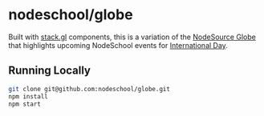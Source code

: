 # nodeschool/globe

Built with [stack.gl](http://stack.gl) components, this is a variation of the [NodeSource Globe](https://nodesource.com/company) that highlights upcoming NodeSchool events for
[International Day](http://github.com/nodeschool/international-day/).
	
## Running Locally

``` bash
git clone git@github.com:nodeschool/globe.git
npm install
npm start
```
